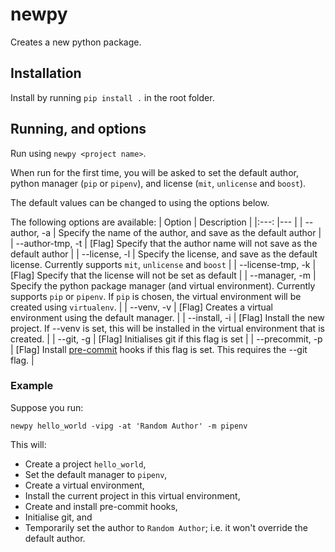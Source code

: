 # newpy
Creates a new python package.
## Installation

Install by running `pip install .` in the root folder.

## Running, and options

Run using `newpy <project name>`.

When run for the first time, you will be asked to set the default author, python manager (`pip` or `pipenv`), and license (`mit`, `unlicense` and `boost`). 

The default values can be changed to using the options below. 

The following options are available:
| Option 	| Description 	|
|:---:	|---	|
| --author, -a 	| Specify the name of the author, and save as the default author 	|
| --author-tmp, -t 	| [Flag] Specify that the author name will not save as the default author 	|
| --license, -l 	| Specify the license, and save as the default license. Currently supports `mit`, `unlicense` and `boost` 	|
| --license-tmp, -k 	| [Flag] Specify that the license will not be set as default 	|
| --manager, -m 	| Specify the python package manager (and virtual environment). Currently supports `pip` or `pipenv`. If `pip` is chosen, the virtual environment will be created using `virtualenv`. 	|
| --venv, -v 	| [Flag] Creates a virtual environment using the default manager. 	|
| --install, -i 	| [Flag] Install the new project. If --venv is set, this will be installed in the virtual environment that is created. 	|
| --git, -g 	| [Flag] Initialises git if this flag is set 	|
| --precommit, -p 	| [Flag] Install [pre-commit](https://pre-commit.com/) hooks if this flag is set. This requires the --git flag. 	|

### Example 
Suppose you run:

`newpy hello_world -vipg -at 'Random Author' -m pipenv`

This will:

 - Create a project `hello_world`,
 - Set the default manager to `pipenv`,
 - Create a virtual environment,
 - Install the current project in this virtual environment,
 - Create and install pre-commit hooks,
 - Initialise git, and
 - Temporarily set the author to `Random Author`; i.e. it won't override the default author.

